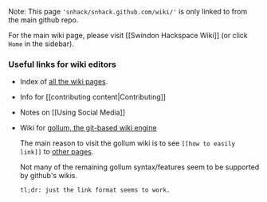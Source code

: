 Note: This page `'snhack/snhack.github.com/wiki/'` is only linked to from the main github repo.

For the main wiki page, please visit [[Swindon Hackspace Wiki]] (or click `Home` in the sidebar).

### Useful links for wiki editors

- Index of [all the wiki pages](_pages).

- Info for [[contributing content|Contributing]]

- Notes on [[Using Social Media]]

- Wiki for [gollum, the git-based wiki engine][gollum]

  The main reason to visit the gollum wiki is to see `[[how to easily link]]` to [other pages][gollum].

  Not many of the remaining gollum syntax/features seem to be supported by github's wikis.

  `tl;dr: just the link format seems to work.`

[gollum]: https://github.com/gollum/gollum/wiki#bracket-tags


<!--


Welcome to the Swindon Hackspace wiki.  This page is here to collect resources for editing the wiki itself, without cluttering up the main wiki for non-editors.  Please visit [[Swindon Hackspace Wiki]] to see the actual wiki home page.  To see a list of all wiki pages, see the [Wiki Index](_pages).

Please use this wiki to [[share or record|Contributing]] any information that does not belong on the public website, or in its own github repo.  For longer posts that are of interest to everyone, please consider [[writing a blog post|Contributing]] for the main website.

Please read the [gollum wiki](https://github.com/gollum/gollum/wiki#bracket-tags) on how to easily link to other pages.

Note that not all of the gollum syntax/features seem to be supported by github's wikis, in particular: title metadata, table of contents, mathematical equations, sequence diagrams, and file includes, to not appear to work (tl;dr: just the link format works then.)

-->